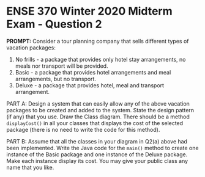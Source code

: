 # ENSE 370 Winter 2020 Midterm Exam - Question 2

**PROMPT:** Consider a tour planning company that sells different types of vacation packages:
1. No frills - a package that provides only hotel stay arrangements, no meals nor transport will be provided.
2. Basic - a package that provides hotel arrangements and meal arrangements, but no transport.
3. Deluxe - a package that provides hotel, meal and transport arrangement.

PART A: Design a system that can easily allow any of the above vacation packages to be created and added to the system. State the design pattern (if any) that you use. Draw the Class diagram. There should be a method `displayCost()` in all your classes that displays the cost of the selected package (there is no need to write the code for this method).

PART B: Assume that all the classes in your diagram in Q2(a) above had been implemented. Write the Java code for the `main()` method to create one instance of the Basic package and one instance of the Deluxe package. Make each instance display its cost. You may give your public class any name that you like.
